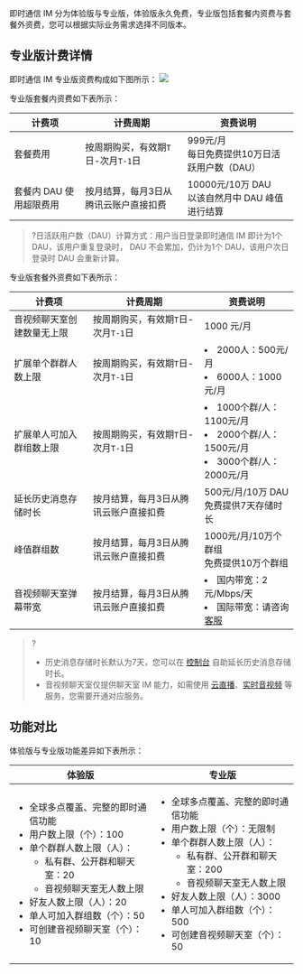 即时通信 IM 分为体验版与专业版，体验版永久免费，专业版包括套餐内资费与套餐外资费，您可以根据实际业务需求选择不同版本。

## 专业版计费详情
即时通信 IM 专业版资费构成如下图所示：
![](https://main.qcloudimg.com/raw/312d7e83aa15e53fab71bc5ae449ba10.png)


专业版套餐内资费如下表所示：

| 计费项                  | 计费周期                          | 资费说明                                                     |
| ----------------------- | --------------------------------- | ------------------------------------------------------------ |
| 套餐费用                | 按周期购买，有效期`T`日-次月`T-1`日       | 999元/月<br>每日免费提供10万日活跃用户数（DAU）</li> |
| 套餐内 DAU 使用超限费用 | 按月结算，每月3日从腾讯云账户直接扣费 | 10000元/10万 DAU<br>以该自然月中 DAU 峰值进行结算 |

>?日活跃用户数（DAU）计算方式：用户当日登录即时通信 IM 即计为1个 DAU，该用户重复登录时， DAU 不会累加，仍计为1个 DAU，该用户次日登录时 DAU 会重新计算。

专业版套餐外资费如下表所示：

| 计费项                     | 计费周期                          | 资费说明                                                     |
| -------------------------- | --------------------------------- | ------------------------------------------------------------ |
| 音视频聊天室创建数量无上限 | 按周期购买，有效期`T`日-次月`T-1`日             | 1000 元/月                                                   |
| 扩展单个群群人数上限       | 按周期购买，有效期`T`日-次月`T-1`日              | <li>2000人：500元/月</li><li>6000人：1000元/月</li>       |
| 扩展单人可加入群组数上限   |按周期购买，有效期`T`日-次月`T-1`日              | <li>1000个群/人：1100元/月</li><li>2000个群/人：1500元/月</li><li>3000个群/人：2000元/月</li> |
| 延长历史消息存储时长       | 按月结算，每月3日从腾讯云账户直接扣费 | 500元/月/10万 DAU<br>免费提供7天存储时长               |
| 峰值群组数                 | 按月结算，每月3日从腾讯云账户直接扣费 | 1000元/月/10万个群组<br>免费提供10万个群组                 |
| 音视频聊天室弹幕带宽       | 按月结算，每月3日从腾讯云账户直接扣费 | <li>国内带宽：2元/Mbps/天</li><li>国际带宽：请咨询 [客服](https://cloud.tencent.com/about/connect)</li> |

>?
>- 历史消息存储时长默认为7天，您可以在 [控制台](https://console.cloud.tencent.com/avc) 自助延长历史消息存储时长。
>- 音视频聊天室仅提供聊天室 IM 能力，如需使用 [云直播](https://cloud.tencent.com/document/product/267)、[实时音视频](https://cloud.tencent.com/document/product/647) 等服务，您需要开通对应服务。


## 功能对比

体验版与专业版功能差异如下表所示：

| 体验版                                                       | 专业版                                                       |
| ------------------------------------------------------------ | ------------------------------------------------------------ |
| <ul><li>全球多点覆盖、完整的即时通信功能</li><li>用户数上限（个）：100</li><li>单个群群人数上限（人）：<ul><li>私有群、公开群和聊天室：20</li><li>音视频聊天室无人数上限</li></ul></li><li>好友人数上限（人）：20</li><li>单人可加入群组数（个）：50</li><li>可创建音视频聊天室（个）：10</li></ul> | <ul><li>全球多点覆盖、完整的即时通信功能</li><li>用户数上限（个）：无限制</li><li>单个群群人数上限（人）：<ul><li>私有群、公开群和聊天室：200</li><li>音视频聊天室无人数上限</li></ul></li><li>好友人数上限（人）：3000</li><li>单人可加入群组数（个）：500</li><li>可创建音视频聊天室（个）：50</li></ul> |

